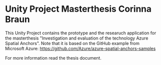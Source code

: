# Unity Project Masterthesis Corinna Braun

This Unity Project contains the prototype and the researuch application for the masterthesis "Investigation and evaluation of the technology Azure Spatial Anchors". Note that it is based on the GitHub example from Microsoft Azure: https://github.com/Azure/azure-spatial-anchors-samples

For more information read the thesis document. 